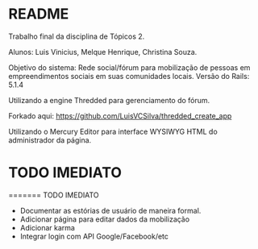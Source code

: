 # README

Trabalho final da disciplina de Tópicos 2.

Alunos: Luis Vinicius, Melque Henrique, Christina Souza.

Objetivo do sistema: Rede social/fórum para mobilização de pessoas em empreendimentos sociais em suas comunidades locais.
Versão do Rails: 5.1.4

Utilizando a engine Thredded para gerenciamento do fórum.

Forkado aqui: https://github.com/LuisVCSilva/thredded_create_app

Utilizando o Mercury Editor para interface WYSIWYG HTML do administrador da página.

# TODO IMEDIATO
=======
TODO IMEDIATO
 - Documentar as estórias de usuário de maneira formal.
 - Adicionar página para editar dados da mobilização
 - Adicionar karma 
 - Integrar login com API Google/Facebook/etc
